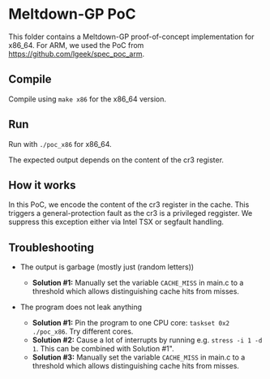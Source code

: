 # Meltdown-GP PoC

This folder contains a Meltdown-GP proof-of-concept implementation for x86_64.
For ARM, we used the PoC from https://github.com/lgeek/spec_poc_arm.

## Compile

Compile using `make x86` for the x86_64 version.

## Run

Run with `./poc_x86` for x86_64.

The expected output depends on the content of the cr3 register.

## How it works
In this PoC, we encode the content of the cr3 register in the cache. This triggers a general-protection fault as the cr3 is a privileged reggister. We suppress this exception either via Intel TSX or segfault handling.

## Troubleshooting

* The output is garbage (mostly just (random letters))
    + **Solution #1:** Manually set the variable `CACHE_MISS` in main.c to a threshold which allows distinguishing cache hits from misses.

* The program does not leak anything
    + **Solution #1:** Pin the program to one CPU core: `taskset 0x2 ./poc_x86`. Try different cores.
    + **Solution #2:** Cause a lot of interrupts by running e.g. `stress -i 1 -d 1`. This can be combined with Solution #1".
    + **Solution #3:** Manually set the variable `CACHE_MISS` in main.c to a threshold which allows distinguishing cache hits from misses.

